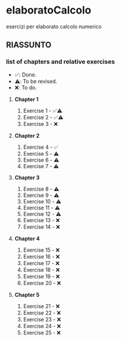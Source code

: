 # elaboratoCalcolo
esercizi per elaborato calcolo numerico

## RIASSUNTO 

### list of chapters and relative exercises ###
* ✅: Done.
* ⚠️: To be revised.
* ❌: To do.

1. **Chapter 1**
    1. Exercise 1 - ✅⚠️
    1. Exercise 2 - ✅⚠️
    1. Exercise 3 - ❌

2. **Chapter 2**
    
    1. Exercise 4 - ✅
    1. Exercise 5 - ⚠️
    1. Exercise 6 - ⚠️
    1. Exercise 7 - ⚠️

3. **Chapter 3**
    
    1. Exercise 8 - ⚠️
    2. Exercise 9 - ⚠️
    3. Exercise 10 - ⚠️
    4. Exercise 11 - ⚠️
    5. Exercise 12 - ⚠️
    6. Exercise 13 - ❌
    7. Exercise 14 - ❌

4. **Chapter 4**
    
    1. Exercise 15 - ❌
    2. Exercise 16 - ❌
    3. Exercise 17 - ❌
    4. Exercise 18 - ❌
    5. Exercise 19 - ❌
    6. Exercise 20 - ❌


5. **Chapter 5**
     
     1. Exercise 21 - ❌
     2. Exercise 22 - ❌
     3. Exercise 23 - ❌
     4. Exercise 24 - ❌
     5. Exercise 25 - ❌
   
